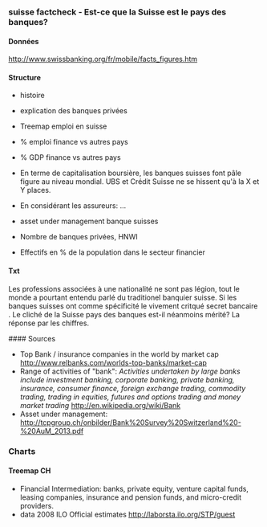 ### suisse factcheck - Est-ce que la Suisse est le pays des banques? 


#### Données

<http://www.swissbanking.org/fr/mobile/facts_figures.htm>



#### Structure

* histoire
* explication des banques privées
* Treemap emploi en suisse
* % emploi finance vs autres pays
* % GDP finance vs autres pays


* En terme de capitalisation boursière, les banques suisses font pâle figure au niveau mondial. UBS et Crédit Suisse ne se hissent qu'à la X et Y places.
* En considérant les assureurs: ...
* asset under management banque suisses
* Nombre de banques privées, HNWI




* Effectifs en % de la population dans le secteur financier  



#### Txt

Les professions associées à une nationalité ne sont pas légion, tout le monde a pourtant entendu parlé du traditionel banquier suisse. Si les banques suisses ont comme spécificité le vivement critqué secret bancaire . Le cliché de la Suisse pays des banques est-il néanmoins mérité? La réponse par les chiffres.



#### Sources

* Top Bank / insurance companies in the world by market cap <http://www.relbanks.com/worlds-top-banks/market-cap>
* Range of activities of "bank": _Activities undertaken by large banks include investment banking, corporate banking, private banking, insurance, consumer finance, foreign exchange trading, commodity trading, trading in equities, futures and options trading and money market trading_ <http://en.wikipedia.org/wiki/Bank>
* Asset under management: <http://tcpgroup.ch/onbilder/Bank%20Survey%20Switzerland%20-%20AuM_2013.pdf>



### Charts

#### Treemap CH
 * Financial Intermediation: banks, private equity, venture capital funds, leasing companies, insurance and pension funds, and micro-credit providers.
 * data 2008 ILO Official estimates <http://laborsta.ilo.org/STP/guest>

